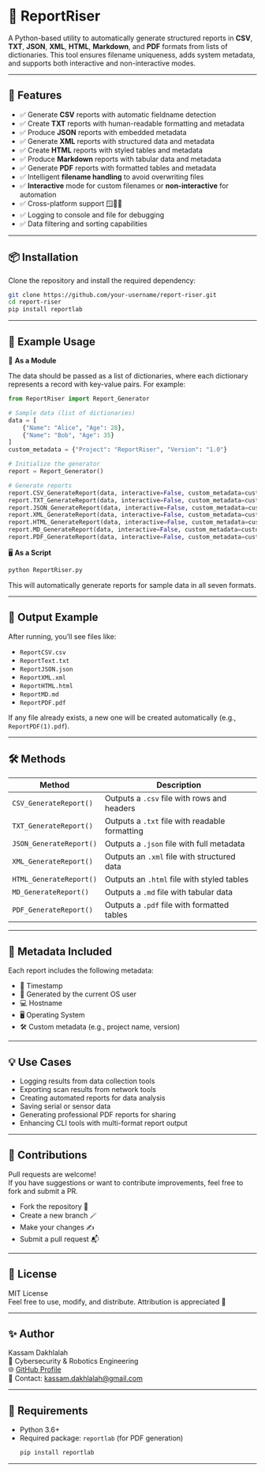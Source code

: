 # 📝 ReportRiser

A Python-based utility to automatically generate structured reports in **CSV**, **TXT**, **JSON**, **XML**, **HTML**, **Markdown**, and **PDF** formats from lists of dictionaries. This tool ensures filename uniqueness, adds system metadata, and supports both interactive and non-interactive modes.

---

## 🚀 Features

- ✅ Generate **CSV** reports with automatic fieldname detection
- ✅ Create **TXT** reports with human-readable formatting and metadata
- ✅ Produce **JSON** reports with embedded metadata
- ✅ Generate **XML** reports with structured data and metadata
- ✅ Create **HTML** reports with styled tables and metadata
- ✅ Produce **Markdown** reports with tabular data and metadata
- ✅ Generate **PDF** reports with formatted tables and metadata
- ✅ Intelligent **filename handling** to avoid overwriting files
- ✅ **Interactive** mode for custom filenames or **non-interactive** for automation
- ✅ Cross-platform support 🪟🐧🍎
- ✅ Logging to console and file for debugging
- ✅ Data filtering and sorting capabilities

---

## 📦 Installation

Clone the repository and install the required dependency:

```bash
git clone https://github.com/your-username/report-riser.git
cd report-riser
pip install reportlab
```

---

## 🧪 Example Usage

🔧 **As a Module**

The data should be passed as a list of dictionaries, where each dictionary represents a record with key-value pairs. For example:

```python
from ReportRiser import Report_Generator

# Sample data (list of dictionaries)
data = [
    {"Name": "Alice", "Age": 28},
    {"Name": "Bob", "Age": 35}
]
custom_metadata = {"Project": "ReportRiser", "Version": "1.0"}

# Initialize the generator
report = Report_Generator()

# Generate reports
report.CSV_GenerateReport(data, interactive=False, custom_metadata=custom_metadata)
report.TXT_GenerateReport(data, interactive=False, custom_metadata=custom_metadata)
report.JSON_GenerateReport(data, interactive=False, custom_metadata=custom_metadata)
report.XML_GenerateReport(data, interactive=False, custom_metadata=custom_metadata)
report.HTML_GenerateReport(data, interactive=False, custom_metadata=custom_metadata)
report.MD_GenerateReport(data, interactive=False, custom_metadata=custom_metadata)
report.PDF_GenerateReport(data, interactive=False, custom_metadata=custom_metadata)
```

🖥️ **As a Script**

```bash
python ReportRiser.py
```

This will automatically generate reports for sample data in all seven formats.

---

## 📁 Output Example

After running, you’ll see files like:

- `ReportCSV.csv`
- `ReportText.txt`
- `ReportJSON.json`
- `ReportXML.xml`
- `ReportHTML.html`
- `ReportMD.md`
- `ReportPDF.pdf`

If any file already exists, a new one will be created automatically (e.g., `ReportPDF(1).pdf`).

---

## 🛠 Methods

| Method | Description |
| --- | --- |
| `CSV_GenerateReport()` | Outputs a `.csv` file with rows and headers |
| `TXT_GenerateReport()` | Outputs a `.txt` file with readable formatting |
| `JSON_GenerateReport()` | Outputs a `.json` file with full metadata |
| `XML_GenerateReport()` | Outputs an `.xml` file with structured data |
| `HTML_GenerateReport()` | Outputs an `.html` file with styled tables |
| `MD_GenerateReport()` | Outputs a `.md` file with tabular data |
| `PDF_GenerateReport()` | Outputs a `.pdf` file with formatted tables |

---

## 🧠 Metadata Included

Each report includes the following metadata:

- 📅 Timestamp
- 👤 Generated by the current OS user
- 💻 Hostname
- 🖥️ Operating System
- 🛠 Custom metadata (e.g., project name, version)

---

## 💡 Use Cases

- Logging results from data collection tools
- Exporting scan results from network tools
- Creating automated reports for data analysis
- Saving serial or sensor data
- Generating professional PDF reports for sharing
- Enhancing CLI tools with multi-format report output

---

## 🤝 Contributions

Pull requests are welcome!  
If you have suggestions or want to contribute improvements, feel free to fork and submit a PR.

- Fork the repository 🔀
- Create a new branch 🪄
- Make your changes ✍️
- Submit a pull request 📬

---

## 📜 License

MIT License  
Feel free to use, modify, and distribute. Attribution is appreciated 💖

---

## ✨ Author

Kassam Dakhlalah  
🧠 Cybersecurity & Robotics Engineering  
🌐 [GitHub Profile](https://github.com/kassam-99)  
📧 Contact: kassam.dakhlalah@gmail.com

---

## 🐍 Requirements

- Python 3.6+
- Required package: `reportlab` (for PDF generation)
  ```bash
  pip install reportlab
  ```

---
